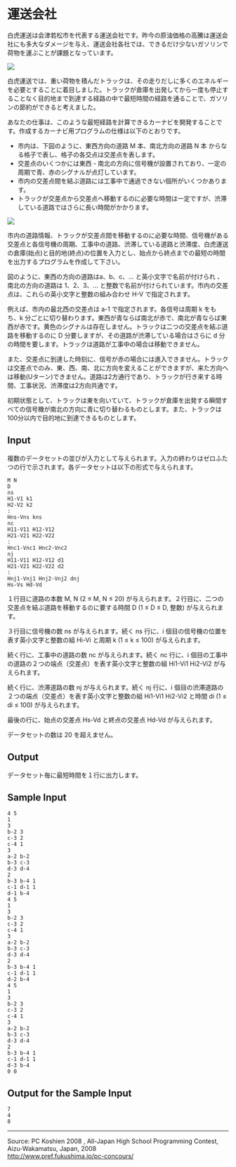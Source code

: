 # 運送会社

白虎運送は会津若松市を代表する運送会社です。昨今の原油価格の高騰は運送会社にも多大なダメージを与え、運送会社各社では、できるだけ少ないガソリンで荷物を運ぶことが課題となっています。

![][1]

白虎運送では、重い荷物を積んだトラックは、その走りだしに多くのエネルギーを必要とすることに着目しました。トラックが倉庫を出発してから一度も停止することなく目的地まで到達する経路の中で最短時間の経路を通ることで、ガソリンの節約ができると考えました。

あなたの仕事は、このような最短経路を計算できるカーナビを開発することです。作成するカーナビ用プログラムの仕様は以下のとおりです。

* 市内は、下図のように、東西方向の道路 M 本、南北方向の道路 N 本 からなる格子で表し、格子の各交点は交差点を表します。
* 交差点のいくつかには東西 - 南北の方向に信号機が設置されており、一定の周期で青、赤のシグナルが点灯しています。
* 市内の交差点間を結ぶ道路には工事中で通過できない個所がいくつかあります。
* トラックが交差点から交差点へ移動するのに必要な時間は一定ですが、渋滞している道路ではさらに長い時間がかかります。

![][2]

市内の道路情報、トラックが交差点間を移動するのに必要な時間、信号機がある交差点と各信号機の周期、工事中の道路、渋滞している道路と渋滞度、白虎運送の倉庫(始点)と目的地(終点)の位置を入力とし、始点から終点までの最短の時間を出力するプログラムを作成して下さい。

図のように、東西の方向の道路はa、b、c、... と英小文字で名前が付けられ 、南北の方向の道路は 1、2、3、... と整数で名前が付けられています。市内の交差点は、これらの英小文字と整数の組み合わせ H-V で指定されます。

例えば、市内の最北西の交差点は a-1 で指定されます。各信号は周期 k をもち、k 分ごとに切り替わります。東西が青ならば南北が赤で、南北が青ならば東西が赤です。黄色のシグナルは存在しません。トラックは二つの交差点を結ぶ道路を移動するのに D 分要しますが、その道路が渋滞している場合はさらに d 分の時間を要します。トラックは道路が工事中の場合は移動できません。

また、交差点に到達した時刻に、信号が赤の場合には進入できません。トラックは交差点でのみ、東、西、南、北に方向を変えることができますが、来た方向へは移動(Uターン)できません。道路は2方通行であり、トラックが行き来する時間、工事状況、渋滞度は2方向共通です。

初期状態として、トラックは東を向いていて、トラックが倉庫を出発する瞬間すべての信号機が南北の方向に青に切り替わるものとします。また、トラックは 100分以内で目的地に到達できるものとします。

## Input

複数のデータセットの並びが入力として与えられます。入力の終わりはゼロふたつの行で示されます。各データセットは以下の形式で与えられます。

    M N
    D
    ns
    H1-V1 k1
    H2-V2 k2
    :
    Hns-Vns kns
    nc
    H11-V11 H12-V12
    H21-V21 H22-V22
    :
    Hnc1-Vnc1 Hnc2-Vnc2
    nj
    H11-V11 H12-V12 d1
    H21-V21 H22-V22 d2
    :
    Hnj1-Vnj1 Hnj2-Vnj2 dnj
    Hs-Vs Hd-Vd

１行目に道路の本数 M, N (2 ≤ M, N ≤ 20) が与えられます。２行目に、二つの交差点を結ぶ道路を移動するのに要する時間 D (1 ≤ D ≤ D, 整数) が与えられます。

３行目に信号機の数 ns が与えられます。続く ns 行に、i 個目の信号機の位置を表す英小文字と整数の組 Hi-Vi と周期 k (1 ≤ k ≤ 100) が与えられます。

続く行に、工事中の道路の数 nc が与えられます。続く nc 行に、i 個目の工事中の道路の２つの端点（交差点）を表す英小文字と整数の組 Hi1-Vi1 Hi2-Vi2 が与えられます。

続く行に、渋滞道路の数 nj が与えられます。続く nj 行に、i 個目の渋滞道路の２つの端点（交差点）を表す英小文字と整数の組 Hi1-Vi1 Hi2-Vi2 と時間 di (1 ≤ di ≤ 100) が与えられます。

最後の行に、始点の交差点 Hs-Vd と終点の交差点 Hd-Vd が与えられます。

データセットの数は 20 を超えません。

## Output

データセット毎に最短時間を１行に出力します。

## Sample Input

    4 5
    1
    3
    b-2 3
    c-3 2
    c-4 1
    3
    a-2 b-2
    b-3 c-3
    d-3 d-4
    2
    b-3 b-4 1
    c-1 d-1 1
    d-1 b-4
    4 5
    1
    3
    b-2 3
    c-3 2
    c-4 1
    3
    a-2 b-2
    b-3 c-3
    d-3 d-4
    2
    b-3 b-4 1
    c-1 d-1 1
    d-2 b-4
    4 5
    1
    3
    b-2 3
    c-3 2
    c-4 1
    3
    a-2 b-2
    b-3 c-3
    d-3 d-4
    2
    b-3 b-4 1
    c-1 d-1 1
    d-3 b-4
    0 0

## Output for the Sample Input

    7
    4
    8

* * *

Source: PC Koshien 2008 , All-Japan High School Programming Contest, Aizu-Wakamatsu, Japan, 2008   
<http://www.pref.fukushima.jp/pc-concours/>

[1]: IMAGE1/byakkoDelivery1.jpg
[2]: IMAGE1/byakkoDelivery2.jpg
